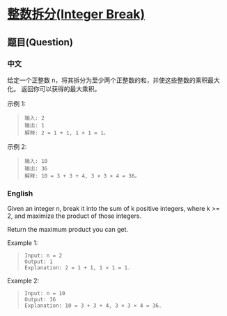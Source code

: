 # [整数拆分(Integer Break)](https://leetcode-cn.com/problems/integer-break/)
## 题目(Question)
### 中文
给定一个正整数 n，将其拆分为至少两个正整数的和，并使这些整数的乘积最大化。 返回你可以获得的最大乘积。

示例 1:
>`输入: 2`<br>
>`输出: 1`<br>
>`解释: 2 = 1 + 1, 1 × 1 = 1。`

示例 2:
>`输入: 10`<br>
>`输出: 36`<br>
>`解释: 10 = 3 + 3 + 4, 3 × 3 × 4 = 36。`
### English
Given an integer n, break it into the sum of k positive integers, where k >= 2, and maximize the product of those integers.

Return the maximum product you can get.

Example 1:
>`Input: n = 2`<br>
>`Output: 1`<br>
>`Explanation: 2 = 1 + 1, 1 × 1 = 1.`

Example 2:
>`Input: n = 10`<br>
>`Output: 36`<br>
>`Explanation: 10 = 3 + 3 + 4, 3 × 3 × 4 = 36.`
